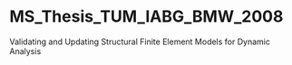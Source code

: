 # MS_Thesis_TUM_IABG_BMW_2008
Validating and Updating Structural Finite Element Models for Dynamic Analysis
